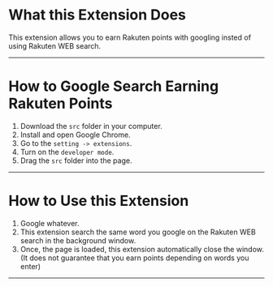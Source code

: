 # What this Extension Does
This extension allows you to earn Rakuten points with googling insted of using Rakuten WEB search.

---
# How to Google Search Earning Rakuten Points

1. Download the `src` folder in your computer.
2. Install and open Google Chrome.
3. Go to the `setting -> extensions`.
4. Turn on the `developer mode`.
5. Drag the `src` folder into the page.

----

# How to Use this Extension
1. Google whatever.
2. This extension search the same word you google on the Rakuten WEB search in the background window.
3. Once, the page is loaded, this extension automatically close the window. (It does not guarantee that you earn points depending on words you enter)

---